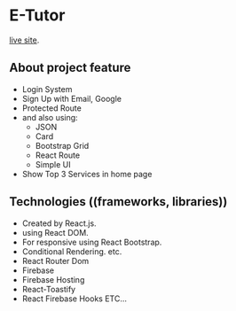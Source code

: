 # E-Tutor

 [live site](https://e-tutor-8617c.firebaseapp.com/).
 
 ## About project feature
 
 - Login System
- Sign Up with Email, Google
- Protected Route
- and also using:
  - JSON
  - Card
  - Bootstrap Grid
  - React Route
  - Simple UI
- Show Top 3 Services in home page


## Technologies ((frameworks, libraries))
- Created by React.js.
- using React DOM.
- For responsive using React Bootstrap.
- Conditional Rendering. etc.
- React Router Dom
- Firebase
- Firebase Hosting
- React-Toastify
- React Firebase Hooks
ETC...

